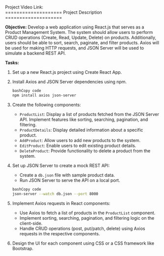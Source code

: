Project Video Link:   
==================== Project Description ====================



**Objective:**
Develop a web application using React.js that serves as a Product Management System. The system should allow users to perform CRUD operations (Create, Read, Update, Delete) on products. Additionally, users should be able to sort, search, paginate, and filter products. Axios will be used for making HTTP requests, and JSON Server will be used to simulate a backend REST API.

**Tasks:**

1. Set up a new React.js project using Create React App.
2. Install Axios and JSON Server dependencies using npm.
    
    ```bash
    bashCopy code
    npm install axios json-server
    
    ```
    
3. Create the following components:
    - `ProductList`: Display a list of products fetched from the JSON Server API. Implement features like sorting, searching, pagination, and filtering.
    - `ProductDetails`: Display detailed information about a specific product.
    - `AddProduct`: Allow users to add new products to the system.
    - `EditProduct`: Enable users to edit existing product details.
    - `DeleteProduct`: Provide functionality to delete a product from the system.
4. Set up JSON Server to create a mock REST API:
    - Create a `db.json` file with sample product data.
    - Run JSON Server to serve the API on a local port.
    
    ```bash
    bashCopy code
    json-server --watch db.json --port 8000
    
    ```
    
5. Implement Axios requests in React components:
    - Use Axios to fetch a list of products in the `ProductList` component.
    - Implement sorting, searching, pagination, and filtering logic on the client-side.
    - Handle CRUD operations (post, put/patch, delete) using Axios requests in the respective components.
6. Design the UI for each component using CSS or a CSS framework like Bootstrap.
